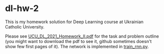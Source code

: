 # dl-hw-2

This is my homework solution for Deep Learning course at Ukrainian Catholic University.

Please see [UCU_DL_2021_Homework_II.pdf](UCU_DL_2021_Homework_II.pdf) for the task and problem outline (you might want to download the pdf to see it, github sometimes doesn't show few first pages of it). The network is implemented in [train_rnn.py](train_rnn.py).
